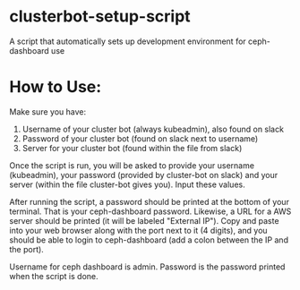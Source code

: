 # clusterbot-setup-script
A script that automatically sets up development environment for ceph-dashboard use

# How to Use:

Make sure you have:
1. Username of your cluster bot (always kubeadmin), also found on slack
2. Password of your cluster bot (found on slack next to username)
3. Server for your cluster bot (found within the file from slack)

Once the script is run, you will be asked to provide your username (kubeadmin), your password (provided by cluster-bot on slack) and your server (within the file cluster-bot gives you). Input these values.

After running the script, a password should be printed at the bottom of your terminal. That is your ceph-dashboard password.
Likewise, a URL for a AWS server should be printed (it will be labeled "External IP"). Copy and paste into your web browser along with the port next to it (4 digits), and you should be able to login to ceph-dashboard (add a colon between the IP and the port). 

Username for ceph dashboard is admin.
Password is the password printed when the script is done.
